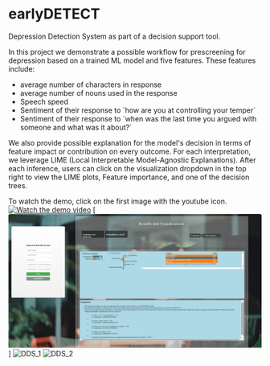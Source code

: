 # earlyDETECT

Depression Detection System as part of a decision support tool. 

In this project we demonstrate a possible workflow for prescreening for depression based on a trained ML model and five features. These features include:
<ul>
  <li>average number of characters in response</li>
  <li>average number of nouns used in the response</li>
  <li>Speech speed</li>
  <li>Sentiment of their response to `how are you at controlling your temper`</li>
  <li>Sentiment of their response to `when was the last time you argued with someone and what was it about?`</li>
</ul>

We also provide possible explanation for the model's decision in terms of feature impact or contribution on every outcome. For each interpretation, we leverage LIME (Local Interpretable Model-Agnostic Explanations). After each inference, users can click on the visualization dropdown in the top right to view the LIME plots, Feature importance, and one of the decision trees.

To watch the demo, click on the first image with the youtube icon.
[![Watch the demo video](./for_readme/interface_1.png)](http://www.youtube.com/watch?v=k5R3xtf2gWU')
[![DDS_0](./for_readme/interface_2.png)]
![DDS_1](https://github.com/MustaphaU/earlyDETECT/assets/123378149/74e67d9d-ea39-4397-8895-c1452b944652)
![DDS_2](https://github.com/MustaphaU/earlyDETECT/assets/123378149/ba5a8ce7-ab84-42dd-97c7-415135ba0989)

